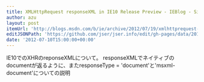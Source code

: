 ```yaml
---
title: XMLHttpRequest responseXML in IE10 Release Preview - IEBlog - Site Home - MSDN Blogs
author: azu
layout: post
itemUrl: 'http://blogs.msdn.com/b/ie/archive/2012/07/19/xmlhttprequest-responsexml-in-ie10-release-preview.aspx'
editJSONPath: 'https://github.com/jser/jser.info/edit/gh-pages/data/2012/07/index.json'
date: '2012-07-10T15:00:00+00:00'
---
```

IE10でのXHRのreponseXMLについて。
responseXMLでネイティブのdocumentが返るように、またresponseType = 'document'と'msxml-document'についての説明
